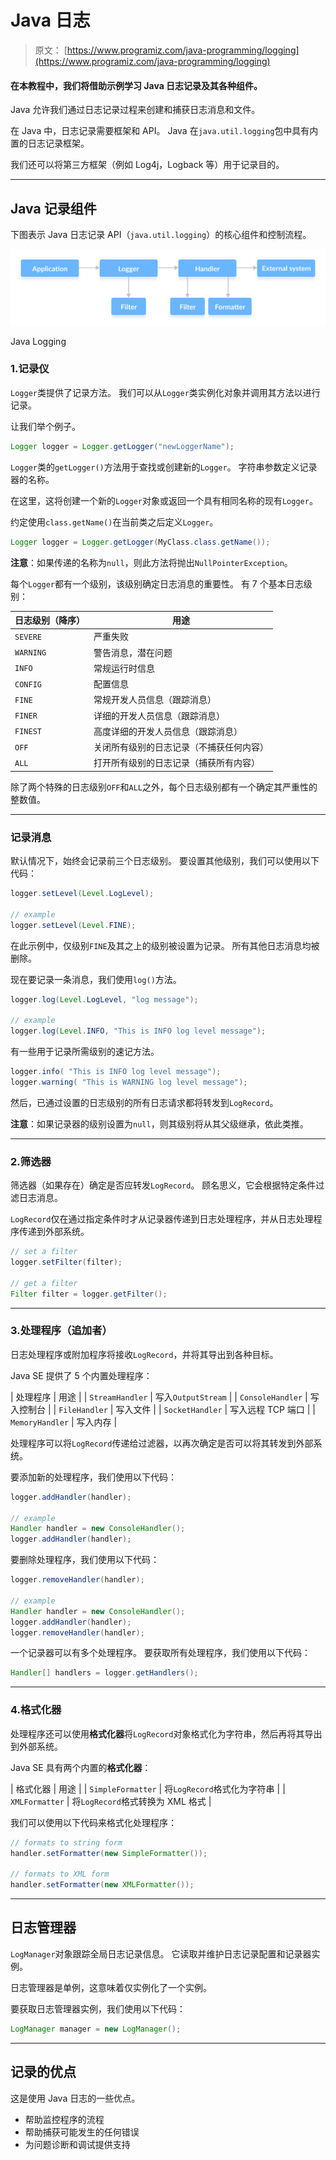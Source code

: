 # Java 日志

> 原文： [https://www.programiz.com/java-programming/logging](https://www.programiz.com/java-programming/logging)

#### 在本教程中，我们将借助示例学习 Java 日志记录及其各种组件。

Java 允许我们通过日志记录过程来创建和捕获日志消息和文件。

在 Java 中，日志记录需要框架和 API。 Java 在`java.util.logging`包中具有内置的日志记录框架。

我们还可以将第三方框架（例如 Log4j，Logback 等）用于记录目的。

* * *

## Java 记录组件

下图表示 Java 日志记录 API（`java.util.logging`）的核心组件和控制流程。

![The flow of control of Java Logging API](img/9cd80e66a62f7c466eb14130b5431c48.png "Java Logging")

Java Logging



### 1.记录仪

`Logger`类提供了记录方法。 我们可以从`Logger`类实例化对象并调用其方法以进行记录。

让我们举个例子。

```java
Logger logger = Logger.getLogger("newLoggerName"); 
```

`Logger`类的`getLogger()`方法用于查找或创建新的`Logger`。 字符串参数定义记录器的名称。

在这里，这将创建一个新的`Logger`对象或返回一个具有相同名称的现有`Logger`。

约定使用`class.getName()`在当前类之后定义`Logger`。

```java
Logger logger = Logger.getLogger(MyClass.class.getName()); 
```

**注意**：如果传递的名称为`null`，则此方法将抛出`NullPointerException`。

每个`Logger`都有一个级别，该级别确定日志消息的重要性。 有 7 个基本日志级别：

| 日志级别（降序） | 用途 |
| --- | --- |
| `SEVERE` | 严重失败 |
| `WARNING` | 警告消息，潜在问题 |
| `INFO` | 常规运行时信息 |
| `CONFIG` | 配置信息 |
| `FINE` | 常规开发人员信息（跟踪消息） |
| `FINER` | 详细的开发人员信息（跟踪消息） |
| `FINEST` | 高度详细的开发人员信息（跟踪消息） |
| `OFF` | 关闭所有级别的日志记录（不捕获任何内容） |
| `ALL` | 打开所有级别的日志记录（捕获所有内容） |

除了两个特殊的日志级别`OFF`和`ALL`之外，每个日志级别都有一个确定其严重性的整数值。

* * *

### 记录消息

默认情况下，始终会记录前三个日志级别。 要设置其他级别，我们可以使用以下代码：

```java
logger.setLevel(Level.LogLevel);

// example
logger.setLevel(Level.FINE); 
```

在此示例中，仅级别`FINE`及其之上的级别被设置为记录。 所有其他日志消息均被删除。

现在要记录一条消息，我们使用`log()`方法。

```java
logger.log(Level.LogLevel, "log message");

// example
logger.log(Level.INFO, "This is INFO log level message"); 
```

有一些用于记录所需级别的速记方法。

```java
logger.info( "This is INFO log level message");
logger.warning( "This is WARNING log level message"); 
```

然后，已通过设置的日志级别的所有日志请求都将转发到`LogRecord`。

**注意**：如果记录器的级别设置为`null`，则其级别将从其父级继承，依此类推。

* * *

### 2.筛选器

筛选器（如果存在）确定是否应转发`LogRecord`。 顾名思义，它会根据特定条件过滤日志消息。

`LogRecord`仅在通过指定条件时才从记录器传递到日志处理程序，并从日志处理程序传递到外部系统。

```java
// set a filter
logger.setFilter(filter);

// get a filter
Filter filter = logger.getFilter(); 
```

* * *

### 3.处理程序（追加者）

日志处理程序或附加程序将接收`LogRecord`，并将其导出到各种目标。

Java SE 提供了 5 个内置处理程序：

| 处理程序 | 用途 |
| `StreamHandler` | 写入`OutputStream` |
| `ConsoleHandler` | 写入控制台 |
| `FileHandler` | 写入文件 |
| `SocketHandler` | 写入远程 TCP 端口 |
| `MemoryHandler` | 写入内存 |

处理程序可以将`LogRecord`传递给过滤器，以再次确定是否可以将其转发到外部系统。

要添加新的处理程序，我们使用以下代码：

```java
logger.addHandler(handler);

// example
Handler handler = new ConsoleHandler();
logger.addHandler(handler); 
```

要删除处理程序，我们使用以下代码：

```java
logger.removeHandler(handler);

// example
Handler handler = new ConsoleHandler();
logger.addHandler(handler);
logger.removeHandler(handler); 
```

一个记录器可以有多个处理程序。 要获取所有处理程序，我们使用以下代码：

```java
Handler[] handlers = logger.getHandlers(); 
```

* * *

### 4.格式化器

处理程序还可以使用**格式化器**将`LogRecord`对象格式化为字符串，然后再将其导出到外部系统。

Java SE 具有两个内置的**格式化器**：

| 格式化器 | 用途 |
| `SimpleFormatter` | 将`LogRecord`格式化为字符串 |
| `XMLFormatter` | 将`LogRecord`格式转换为 XML 格式 |

我们可以使用以下代码来格式化处理程序：

```java
// formats to string form
handler.setFormatter(new SimpleFormatter());

// formats to XML form
handler.setFormatter(new XMLFormatter()); 
```

* * *

## 日志管理器

`LogManager`对象跟踪全局日志记录信息。 它读取并维护日志记录配置和记录器实例。

日志管理器是单例，这意味着仅实例化了一个实例。

要获取日志管理器实例，我们使用以下代码：

```java
LogManager manager = new LogManager(); 
```

* * *

## 记录的优点

这是使用 Java 日志的一些优点。

*   帮助监控程序的流程
*   帮助捕获可能发生的任何错误
*   为问题诊断和调试提供支持